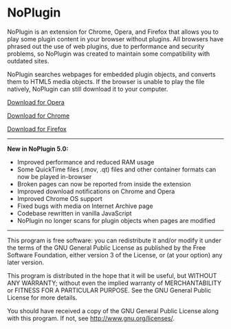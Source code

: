 NoPlugin
================
NoPlugin is an extension for Chrome, Opera, and Firefox that allows you to play some plugin content in your browser without plugins. All browsers have phrased out the use of web plugins, due to performance and security problems, so NoPlugin was created to maintain some compatibility with outdated sites.

NoPlugin searches webpages for embedded plugin objects, and converts them to HTML5 media objects. If the browser is unable to play the file natively, NoPlugin can still download it to your computer.

[Download for Opera](https://addons.opera.com/en/extensions/details/noplugin/)

[Download for Chrome](https://chrome.google.com/webstore/detail/noplugin-previously-quick/llpahfhchhlfdigfpeimeagojnkgeice)

[Download for Firefox](https://addons.mozilla.org/en-US/firefox/addon/noplugin/)

---------------------------------------------------------

**New in NoPlugin 5.0:**

- Improved performance and reduced RAM usage
- Some QuickTime files (.mov, .qt) files and other container formats can now be played in-browser
- Broken pages can now be reported from inside the extension
- Improved download notifications on Chrome and Opera
- Improved Chrome OS support
- Fixed bugs with media on Internet Archive page
- Codebase rewritten in vanilla JavaScript
- NoPlugin no longer scans for plugin objects when pages are modified
 
---------------------------------------------------------

This program is free software: you can redistribute it and/or modify
it under the terms of the GNU General Public License as published by
the Free Software Foundation, either version 3 of the License, or
(at your option) any later version.

This program is distributed in the hope that it will be useful,
but WITHOUT ANY WARRANTY; without even the implied warranty of
MERCHANTABILITY or FITNESS FOR A PARTICULAR PURPOSE.  See the
GNU General Public License for more details.

You should have received a copy of the GNU General Public License
along with this program.  If not, see <http://www.gnu.org/licenses/>.